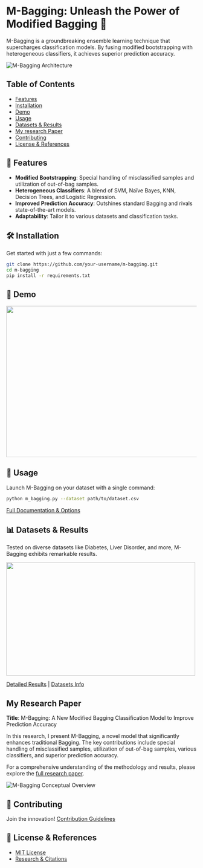 
# M-Bagging: Unleash the Power of Modified Bagging 🚀

M-Bagging is a groundbreaking ensemble learning technique that supercharges classification models. By fusing modified bootstrapping with heterogeneous classifiers, it achieves superior prediction accuracy.

![M-Bagging Architecture](images/architecture.png)


## Table of Contents

- [Features](#-features)
- [Installation](#️-installation)
- [Demo](#-demo)
- [Usage](#-usage)
- [Datasets & Results](#-datasets--results)
- [My research Paper](#-my--research--paper)
- [Contributing](#-contributing)
- [License & References](#-license--references)

## 🌟 Features

- **Modified Bootstrapping**: Special handling of misclassified samples and utilization of out-of-bag samples.
- **Heterogeneous Classifiers**: A blend of SVM, Naïve Bayes, KNN, Decision Trees, and Logistic Regression.
- **Improved Prediction Accuracy**: Outshines standard Bagging and rivals state-of-the-art models.
- **Adaptability**: Tailor it to various datasets and classification tasks.

## 🛠️ Installation

Get started with just a few commands:
```bash
git clone https://github.com/your-username/m-bagging.git
cd m-bagging
pip install -r requirements.txt
```

## 🎥 Demo


<p align="center">
  <img src="https://github.com/abhip2565/M-Bagging/assets/74866247/137da2ed-8f94-4a30-bb2c-6077b8c4f510" width="600" height="400">
</p>



## 🚀 Usage

Launch M-Bagging on your dataset with a single command:
```bash
python m_bagging.py --dataset path/to/dataset.csv
```

[Full Documentation & Options](docs/USAGE.md)

## 📊 Datasets & Results

Tested on diverse datasets like Diabetes, Liver Disorder, and more, M-Bagging exhibits remarkable results.


<p align="left"><img src="https://github.com/abhip2565/M-Bagging/assets/74866247/25ff2afc-dc88-44ec-a4a8-03ab70584584" width="500" height="300"></p>


[Detailed Results](docs/RESULTS.md) | [Datasets Info](docs/DATASETS.md)

## My Research Paper

**Title**: M-Bagging: A New Modified Bagging Classification Model to Improve Prediction Accuracy

In this research, I present M-Bagging, a novel model that significantly enhances traditional Bagging. The key contributions include special handling of misclassified samples, utilization of out-of-bag samples, various classifiers, and superior prediction accuracy.

For a comprehensive understanding of the methodology and results, please explore the [full research paper](link_to_paper).

![M-Bagging Conceptual Overview](path/to/m_bagging_detailed_diagram.png)


## 🤝 Contributing

Join the innovation! [Contribution Guidelines](CONTRIBUTING.md)

## 📜 License & References

- [MIT License](LICENSE.md)
- [Research & Citations](docs/REFERENCES.md)
